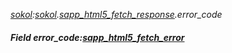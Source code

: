 _[sokol](../../modules/sokol/sokol-module.md):[sokol](../../modules/sokol/sokol-module.md).[sapp\_html5\_fetch\_response](../../modules/sokol/sokol-sapp_html5_fetch_response.md).error\_code_
##### Field error\_code:[sapp_html5_fetch_error](../../modules/sokol/sokol-sapp_html5_fetch_error.md)
